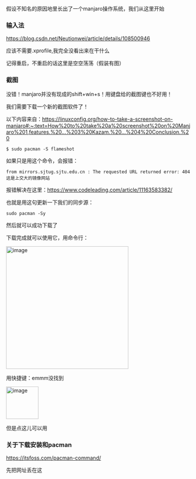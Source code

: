 假设不知名的原因地里长出了一个manjaro操作系统，我们从这里开始
### 输入法
https://blog.csdn.net/Neutionwei/article/details/108500946

应该不需要.xprofile,我完全没看出来在干什么

记得重启，不重启的话这里是空空荡荡（假装有图）

### 截图
没错！manjaro并没有现成的shift+win+s！用键盘给的截图键也不好用！

我们需要下载一个新的截图软件了！

以下内容来自：https://linuxconfig.org/how-to-take-a-screenshot-on-manjaro#:~:text=How%20to%20take%20a%20screenshot%20on%20Manjaro%201,features.%20...%203%20Kazam.%20...%204%20Conclusion.%20

```
$ sudo pacman -S flameshot
```
如果只是用这个命令，会报错：
```
from mirrors.sjtug.sjtu.edu.cn : The requested URL returned error: 404
这是上交大的镜像网站
```
报错解决在这里：https://www.codeleading.com/article/11163583382/

也就是用这句更新一下我们的同步源：
```
sudo pacman -Sy
```
然后就可以成功下载了

下载完成就可以使用它，用命令行：

<img width="333" alt="image" src="https://user-images.githubusercontent.com/47411365/154323746-70247a15-b572-443e-934d-b3d1bdbd2b44.png">

用快捷键：emmm没找到

<img width="88" alt="image" src="https://user-images.githubusercontent.com/47411365/154325246-9d539b1e-0b95-425b-8d84-ae7f59ab5d1a.png">

但是点这儿可以用

### 关于下载安装和pacman
https://itsfoss.com/pacman-command/

先把网址丢在这
